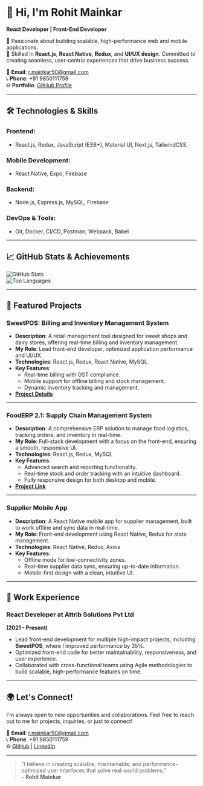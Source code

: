 # 👋 Hi, I'm Rohit Mainkar  
**React Developer | Front-End Developer**

🚀 Passionate about building scalable, high-performance web and mobile applications.  
🌟 Skilled in **React.js**, **React Native**, **Redux**, and **UI/UX design**. Committed to creating seamless, user-centric experiences that drive business success.

📧 **Email**: r.mainkar50@gmail.com  
📞 **Phone**: +91 9850111759  
🌐 **Portfolio**: [GitHub Profile](https://github.com/rohitmainkar)

---

## 🛠 **Technologies & Skills**  
### **Frontend**:  
- React.js, Redux, JavaScript (ES6+), Material UI, Next.js, TailwindCSS  
### **Mobile Development**:  
- React Native, Expo, Firebase  
### **Backend**:  
- Node.js, Express.js, MySQL, Firebase  
### **DevOps & Tools**:  
- Git, Docker, CI/CD, Postman, Webpack, Babel  

---

## 📈 **GitHub Stats & Achievements**  
![GitHub Stats](https://github-readme-stats.vercel.app/api?username=rohitmainkar&show_icons=true&theme=radical)  
![Top Languages](https://github-readme-stats.vercel.app/api/top-langs/?username=rohitmainkar&layout=compact&theme=radical)

---

## 🌟 **Featured Projects**  

### **SweetPOS: Billing and Inventory Management System**  
- **Description**: A retail management tool designed for sweet shops and dairy stores, offering real-time billing and inventory management.
- **My Role**: Lead front-end developer, optimized application performance and UI/UX.
- **Technologies**: React.js, Redux, React Native, MySQL
- **Key Features**:
  - Real-time billing with GST compliance.
  - Mobile support for offline billing and stock management.
  - Dynamic inventory tracking and management.
- **[Project Details](https://github.com/rohitmainkar/sweetpos-portfolio)**

---

### **FoodERP 2.1: Supply Chain Management System**  
- **Description**: A comprehensive ERP solution to manage food logistics, tracking orders, and inventory in real-time.
- **My Role**: Full-stack development with a focus on the front-end, ensuring a smooth, responsive UI.
- **Technologies**: React.js, Redux, MySQL
- **Key Features**:
  - Advanced search and reporting functionality.
  - Real-time stock and order tracking with an intuitive dashboard.
  - Fully responsive design for both desktop and mobile.
- **[Project Link](https://cbmfooderp.com/login)**

---

### **Supplier Mobile App**  
- **Description**: A React Native mobile app for supplier management, built to work offline and sync data in real-time.
- **My Role**: Front-end development using React Native, Redux for state management.
- **Technologies**: React Native, Redux, Axios
- **Key Features**:
  - Offline mode for low-connectivity zones.
  - Real-time supplier data sync, ensuring up-to-date information.
  - Mobile-first design with a clean, intuitive UI.

---

## 📝 **Work Experience**  

### **React Developer at Attrib Solutions Pvt Ltd**  
**(2021 - Present)**  
- Lead front-end development for multiple high-impact projects, including **SweetPOS**, where I improved performance by 35%.
- Optimized front-end code for better maintainability, responsiveness, and user experience.
- Collaborated with cross-functional teams using Agile methodologies to build scalable, high-performance features on time.

---

## 🌍 **Let's Connect!**  
I'm always open to new opportunities and collaborations. Feel free to reach out to me for projects, inquiries, or just to connect!  

📧 **Email**: r.mainkar50@gmail.com  
📞 **Phone**: +91 9850111759  
🌐 [GitHub](https://github.com/rohitmainkar) | [LinkedIn](#)  

---

> "I believe in creating scalable, maintainable, and performance-optimized user interfaces that solve real-world problems."  
> – **Rohit Mainkar**
